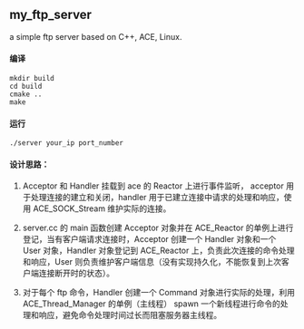 ## my_ftp_server
a simple ftp server based on C++, ACE, Linux.

#### 编译

```shell
mkdir build
cd build
cmake ..
make
```



#### 运行

```shell
./server your_ip port_number
```








#### 设计思路：
1. Acceptor 和 Handler 挂载到 ace 的 Reactor 上进行事件监听， acceptor 用于处理连接的建立和关闭，handler 用于已建立连接中请求的处理和响应，使用 ACE_SOCK_Stream 维护实际的连接。

2. server.cc 的 main 函数创建 Acceptor 对象并在 ACE_Reactor 的单例上进行登记，当有客户端请求连接时，Acceptor 创建一个 Handler 对象和一个 User 对象，Handler 对象登记到 ACE_Reactor 上，负责此次连接的命令处理和响应，User 则负责维护客户端信息（没有实现持久化，不能恢复到上次客户端连接断开时的状态）。

3. 对于每个 ftp 命令，Handler 创建一个 Command 对象进行实际的处理，利用 ACE_Thread_Manager 的单例（主线程） spawn 一个新线程进行命令的处理和响应，避免命令处理时间过长而阻塞服务器主线程。